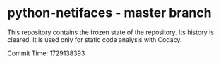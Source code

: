 # python-netifaces - master branch

This repository contains the frozen state of the repository.
Its history is cleared. It is used only for static code
analysis with Codacy.

Commit Time: 1729138393